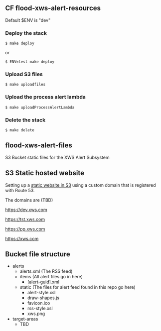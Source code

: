 ## CF flood-xws-alert-resources

Default $ENV is "dev"

### Deploy the stack
`$ make deploy`

or

`$ ENV=test make deploy`

### Upload S3 files
`$ make uploadfiles`

### Upload the process alert lambda
`$ make uploadProcessAlertLambda`

### Delete the stack
`$ make delete`




## flood-xws-alert-files

S3 Bucket static files for the XWS Alert Subsystem

## S3 Static hosted website

Setting up a [static website in S3](https://docs.aws.amazon.com/AmazonS3/latest/userguide/website-hosting-custom-domain-walkthrough.html) using a custom domain that is registered with Route 53.

The domains are (TBD)

https://dev.xws.com

https://tst.xws.com

https://pp.xws.com

https://xws.com


## Bucket file structure

* alerts
  * alerts.xml (The RSS feed)
  * items (All alert files go in here)
    * [alert-guid].xml
  * static (The files for alert feed found in this repo go here)
    * alert-style.xsl
    * draw-shapes.js
    * favicon.ico
    * rss-style.xsl
    * xws.png
* target-areas
  * TBD